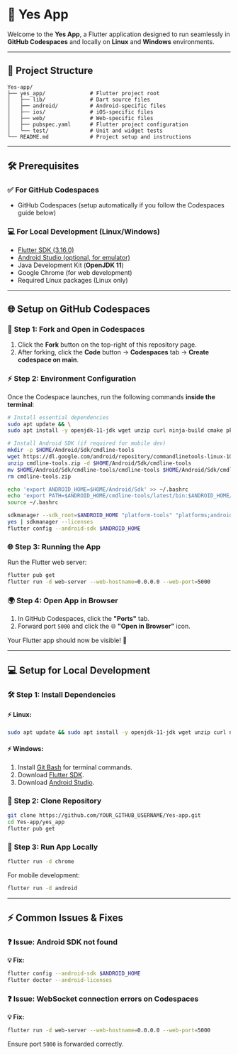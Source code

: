 
# 🚀 Yes App 

Welcome to the **Yes App**, a Flutter application designed to run seamlessly in **GitHub Codespaces** and locally on **Linux** and **Windows** environments.

---

## 📂 Project Structure
```
Yes-app/
├── yes_app/              # Flutter project root
│   ├── lib/              # Dart source files
│   ├── android/          # Android-specific files
│   ├── ios/              # iOS-specific files
│   ├── web/              # Web-specific files
│   ├── pubspec.yaml      # Flutter project configuration
│   └── test/             # Unit and widget tests
└── README.md             # Project setup and instructions
```

---

## 🛠️ Prerequisites

### ✅ **For GitHub Codespaces**
- GitHub Codespaces (setup automatically if you follow the Codespaces guide below)

### 💻 **For Local Development (Linux/Windows)**
- [Flutter SDK (3.16.0)](https://docs.flutter.dev/get-started/install)
- [Android Studio (optional, for emulator)](https://developer.android.com/studio/index.html)
- Java Development Kit (**OpenJDK 11**)
- Google Chrome (for web development)
- Required Linux packages (Linux only)

---

## 🌐 Setup on GitHub Codespaces

### 🚀 **Step 1: Fork and Open in Codespaces**
1. Click the **Fork** button on the top-right of this repository page.
2. After forking, click the **Code** button → **Codespaces** tab → **Create codespace on main**.

### ⚡ **Step 2: Environment Configuration**
Once the Codespace launches, run the following commands **inside the terminal**:

```bash
# Install essential dependencies
sudo apt update && \
sudo apt install -y openjdk-11-jdk wget unzip curl ninja-build cmake pkg-config libgtk-3-dev

# Install Android SDK (if required for mobile dev)
mkdir -p $HOME/Android/Sdk/cmdline-tools
wget https://dl.google.com/android/repository/commandlinetools-linux-10406996_latest.zip -O cmdline-tools.zip
unzip cmdline-tools.zip -d $HOME/Android/Sdk/cmdline-tools
mv $HOME/Android/Sdk/cmdline-tools/cmdline-tools $HOME/Android/Sdk/cmdline-tools/latest
rm cmdline-tools.zip

echo 'export ANDROID_HOME=$HOME/Android/Sdk' >> ~/.bashrc
echo 'export PATH=$ANDROID_HOME/cmdline-tools/latest/bin:$ANDROID_HOME/platform-tools:$ANDROID_HOME/emulator:$PATH' >> ~/.bashrc
source ~/.bashrc

sdkmanager --sdk_root=$ANDROID_HOME "platform-tools" "platforms;android-34" "build-tools;34.0.0"
yes | sdkmanager --licenses
flutter config --android-sdk $ANDROID_HOME
```

### 🌐 **Step 3: Running the App**
Run the Flutter web server:

```bash
flutter pub get
flutter run -d web-server --web-hostname=0.0.0.0 --web-port=5000
```

### 🌍 **Step 4: Open App in Browser**
1. In GitHub Codespaces, click the **"Ports"** tab.
2. Forward port `5000` and click the 🌐 **"Open in Browser"** icon.

Your Flutter app should now be visible! 🎉

---

## 💻 Setup for Local Development

### 🛠 **Step 1: Install Dependencies**
#### ⚡ **Linux:**
```bash
sudo apt update && sudo apt install -y openjdk-11-jdk wget unzip curl ninja-build cmake pkg-config libgtk-3-dev
```

#### ⚡ **Windows:**
1. Install [Git Bash](https://git-scm.com/) for terminal commands.
2. Download [Flutter SDK](https://docs.flutter.dev/get-started/install/windows).
3. Download [Android Studio](https://developer.android.com/studio).

### 📂 **Step 2: Clone Repository**
```bash
git clone https://github.com/YOUR_GITHUB_USERNAME/Yes-app.git
cd Yes-app/yes_app
flutter pub get
```

### 🚀 **Step 3: Run App Locally**
```bash
flutter run -d chrome
```

For mobile development:
```bash
flutter run -d android
```

---

## ⚡ Common Issues & Fixes

### ❓ **Issue:** Android SDK not found
**💡 Fix:**
```bash
flutter config --android-sdk $ANDROID_HOME
flutter doctor --android-licenses
```

### ❓ **Issue:** WebSocket connection errors on Codespaces
**💡 Fix:**
```bash
flutter run -d web-server --web-hostname=0.0.0.0 --web-port=5000
```
Ensure port `5000` is forwarded correctly.
